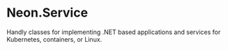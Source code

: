 ﻿Neon.Service
============

Handly classes for implementing .NET based applications and services for Kubernetes, containers, or Linux.

